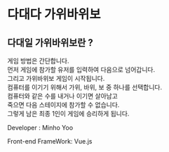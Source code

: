 # 다대다 가위바위보

<h2>다대일 가위바위보란 ?</h2>
게임 방법은 간단합니다.<br>
먼저 게임에 참가할 유저를 입력하여 다음으로 넘어갑니다.<br>
그리고 가위바위보 게임이 시작됩니다.<br>
컴퓨터를 이기기 위해서 가위, 바위, 보 중 하나를 선택합니다.<br>
컴퓨터와 같은 수를 내거나 이기면 살아남고<br>
죽으면 다음 스테이지에 참가할 수 없습니다.<br>
그렇게 남은 최종 1인이 게임에 승리하게 됩니다.

<p>Developer : Minho Yoo</p>
<p>Front-end FrameWork: Vue.js</p>
